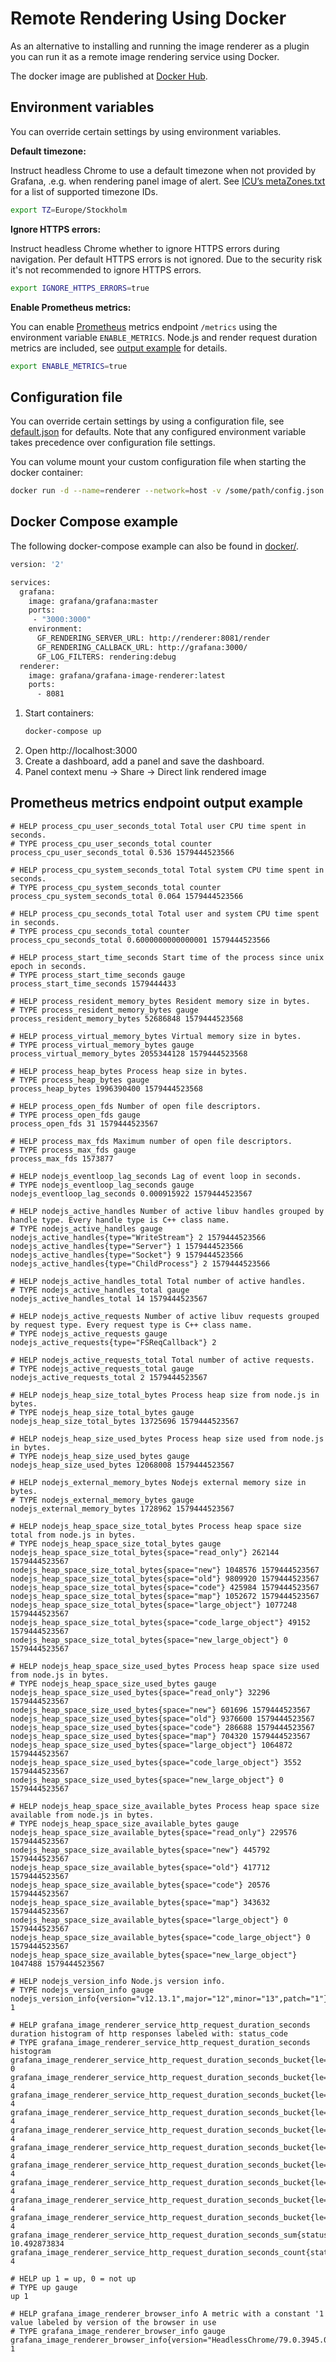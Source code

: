 # Remote Rendering Using Docker

As an alternative to installing and running the image renderer as a plugin you can run it as a remote image rendering service using Docker.

The docker image are published at [Docker Hub](https://hub.docker.com/r/grafana/grafana-image-renderer).

## Environment variables

You can override certain settings by using environment variables.

**Default timezone:**

Instruct headless Chrome to use a default timezone when not provided by Grafana, .e.g. when rendering panel image of alert. See [ICU’s metaZones.txt](https://cs.chromium.org/chromium/src/third_party/icu/source/data/misc/metaZones.txt?rcl=faee8bc70570192d82d2978a71e2a615788597d1) for a list of supported timezone IDs.

```bash
export TZ=Europe/Stockholm
```

**Ignore HTTPS errors:**

Instruct headless Chrome whether to ignore HTTPS errors during navigation. Per default HTTPS errors is not ignored.
Due to the security risk it's not recommended to ignore HTTPS errors.

```bash
export IGNORE_HTTPS_ERRORS=true
```

**Enable Prometheus metrics:**

You can enable [Prometheus](https://prometheus.io/) metrics endpoint `/metrics` using the environment variable `ENABLE_METRICS`. Node.js and render request duration metrics are included, see [output example](#prometheus-metrics-endpoint-output-example) for details.

```bash
export ENABLE_METRICS=true
```

## Configuration file

You can override certain settings by using a configuration file, see [default.json](https://github.com/grafana/grafana-image-renderer/tree/master/default.json) for defaults. Note that any configured environment variable takes precedence over configuration file settings.

You can volume mount your custom configuration file when starting the docker container:

```bash
docker run -d --name=renderer --network=host -v /some/path/config.json:/usr/src/app/config.json grafana/grafana-image-renderer:latest
```

## Docker Compose example

The following docker-compose example can also be found in [docker/](https://github.com/grafana/grafana-image-renderer/tree/master/devenv/docker/simple).

```bash
version: '2'

services:
  grafana:
    image: grafana/grafana:master
    ports:
     - "3000:3000"
    environment:
      GF_RENDERING_SERVER_URL: http://renderer:8081/render
      GF_RENDERING_CALLBACK_URL: http://grafana:3000/
      GF_LOG_FILTERS: rendering:debug
  renderer:
    image: grafana/grafana-image-renderer:latest
    ports:
      - 8081
```

1. Start containers:
    ```bash
    docker-compose up
    ```
2. Open http://localhost:3000
3. Create a dashboard, add a panel and save the dashboard.
4. Panel context menu -> Share -> Direct link rendered image

## Prometheus metrics endpoint output example

```
# HELP process_cpu_user_seconds_total Total user CPU time spent in seconds.
# TYPE process_cpu_user_seconds_total counter
process_cpu_user_seconds_total 0.536 1579444523566

# HELP process_cpu_system_seconds_total Total system CPU time spent in seconds.
# TYPE process_cpu_system_seconds_total counter
process_cpu_system_seconds_total 0.064 1579444523566

# HELP process_cpu_seconds_total Total user and system CPU time spent in seconds.
# TYPE process_cpu_seconds_total counter
process_cpu_seconds_total 0.6000000000000001 1579444523566

# HELP process_start_time_seconds Start time of the process since unix epoch in seconds.
# TYPE process_start_time_seconds gauge
process_start_time_seconds 1579444433

# HELP process_resident_memory_bytes Resident memory size in bytes.
# TYPE process_resident_memory_bytes gauge
process_resident_memory_bytes 52686848 1579444523568

# HELP process_virtual_memory_bytes Virtual memory size in bytes.
# TYPE process_virtual_memory_bytes gauge
process_virtual_memory_bytes 2055344128 1579444523568

# HELP process_heap_bytes Process heap size in bytes.
# TYPE process_heap_bytes gauge
process_heap_bytes 1996390400 1579444523568

# HELP process_open_fds Number of open file descriptors.
# TYPE process_open_fds gauge
process_open_fds 31 1579444523567

# HELP process_max_fds Maximum number of open file descriptors.
# TYPE process_max_fds gauge
process_max_fds 1573877

# HELP nodejs_eventloop_lag_seconds Lag of event loop in seconds.
# TYPE nodejs_eventloop_lag_seconds gauge
nodejs_eventloop_lag_seconds 0.000915922 1579444523567

# HELP nodejs_active_handles Number of active libuv handles grouped by handle type. Every handle type is C++ class name.
# TYPE nodejs_active_handles gauge
nodejs_active_handles{type="WriteStream"} 2 1579444523566
nodejs_active_handles{type="Server"} 1 1579444523566
nodejs_active_handles{type="Socket"} 9 1579444523566
nodejs_active_handles{type="ChildProcess"} 2 1579444523566

# HELP nodejs_active_handles_total Total number of active handles.
# TYPE nodejs_active_handles_total gauge
nodejs_active_handles_total 14 1579444523567

# HELP nodejs_active_requests Number of active libuv requests grouped by request type. Every request type is C++ class name.
# TYPE nodejs_active_requests gauge
nodejs_active_requests{type="FSReqCallback"} 2

# HELP nodejs_active_requests_total Total number of active requests.
# TYPE nodejs_active_requests_total gauge
nodejs_active_requests_total 2 1579444523567

# HELP nodejs_heap_size_total_bytes Process heap size from node.js in bytes.
# TYPE nodejs_heap_size_total_bytes gauge
nodejs_heap_size_total_bytes 13725696 1579444523567

# HELP nodejs_heap_size_used_bytes Process heap size used from node.js in bytes.
# TYPE nodejs_heap_size_used_bytes gauge
nodejs_heap_size_used_bytes 12068008 1579444523567

# HELP nodejs_external_memory_bytes Nodejs external memory size in bytes.
# TYPE nodejs_external_memory_bytes gauge
nodejs_external_memory_bytes 1728962 1579444523567

# HELP nodejs_heap_space_size_total_bytes Process heap space size total from node.js in bytes.
# TYPE nodejs_heap_space_size_total_bytes gauge
nodejs_heap_space_size_total_bytes{space="read_only"} 262144 1579444523567
nodejs_heap_space_size_total_bytes{space="new"} 1048576 1579444523567
nodejs_heap_space_size_total_bytes{space="old"} 9809920 1579444523567
nodejs_heap_space_size_total_bytes{space="code"} 425984 1579444523567
nodejs_heap_space_size_total_bytes{space="map"} 1052672 1579444523567
nodejs_heap_space_size_total_bytes{space="large_object"} 1077248 1579444523567
nodejs_heap_space_size_total_bytes{space="code_large_object"} 49152 1579444523567
nodejs_heap_space_size_total_bytes{space="new_large_object"} 0 1579444523567

# HELP nodejs_heap_space_size_used_bytes Process heap space size used from node.js in bytes.
# TYPE nodejs_heap_space_size_used_bytes gauge
nodejs_heap_space_size_used_bytes{space="read_only"} 32296 1579444523567
nodejs_heap_space_size_used_bytes{space="new"} 601696 1579444523567
nodejs_heap_space_size_used_bytes{space="old"} 9376600 1579444523567
nodejs_heap_space_size_used_bytes{space="code"} 286688 1579444523567
nodejs_heap_space_size_used_bytes{space="map"} 704320 1579444523567
nodejs_heap_space_size_used_bytes{space="large_object"} 1064872 1579444523567
nodejs_heap_space_size_used_bytes{space="code_large_object"} 3552 1579444523567
nodejs_heap_space_size_used_bytes{space="new_large_object"} 0 1579444523567

# HELP nodejs_heap_space_size_available_bytes Process heap space size available from node.js in bytes.
# TYPE nodejs_heap_space_size_available_bytes gauge
nodejs_heap_space_size_available_bytes{space="read_only"} 229576 1579444523567
nodejs_heap_space_size_available_bytes{space="new"} 445792 1579444523567
nodejs_heap_space_size_available_bytes{space="old"} 417712 1579444523567
nodejs_heap_space_size_available_bytes{space="code"} 20576 1579444523567
nodejs_heap_space_size_available_bytes{space="map"} 343632 1579444523567
nodejs_heap_space_size_available_bytes{space="large_object"} 0 1579444523567
nodejs_heap_space_size_available_bytes{space="code_large_object"} 0 1579444523567
nodejs_heap_space_size_available_bytes{space="new_large_object"} 1047488 1579444523567

# HELP nodejs_version_info Node.js version info.
# TYPE nodejs_version_info gauge
nodejs_version_info{version="v12.13.1",major="12",minor="13",patch="1"} 1

# HELP grafana_image_renderer_service_http_request_duration_seconds duration histogram of http responses labeled with: status_code
# TYPE grafana_image_renderer_service_http_request_duration_seconds histogram
grafana_image_renderer_service_http_request_duration_seconds_bucket{le="1",status_code="200"} 0
grafana_image_renderer_service_http_request_duration_seconds_bucket{le="5",status_code="200"} 4
grafana_image_renderer_service_http_request_duration_seconds_bucket{le="7",status_code="200"} 4
grafana_image_renderer_service_http_request_duration_seconds_bucket{le="9",status_code="200"} 4
grafana_image_renderer_service_http_request_duration_seconds_bucket{le="11",status_code="200"} 4
grafana_image_renderer_service_http_request_duration_seconds_bucket{le="13",status_code="200"} 4
grafana_image_renderer_service_http_request_duration_seconds_bucket{le="15",status_code="200"} 4
grafana_image_renderer_service_http_request_duration_seconds_bucket{le="20",status_code="200"} 4
grafana_image_renderer_service_http_request_duration_seconds_bucket{le="30",status_code="200"} 4
grafana_image_renderer_service_http_request_duration_seconds_bucket{le="+Inf",status_code="200"} 4
grafana_image_renderer_service_http_request_duration_seconds_sum{status_code="200"} 10.492873834
grafana_image_renderer_service_http_request_duration_seconds_count{status_code="200"} 4

# HELP up 1 = up, 0 = not up
# TYPE up gauge
up 1

# HELP grafana_image_renderer_browser_info A metric with a constant '1 value labeled by version of the browser in use
# TYPE grafana_image_renderer_browser_info gauge
grafana_image_renderer_browser_info{version="HeadlessChrome/79.0.3945.0"} 1
```